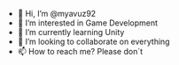 - 👋 Hi, I’m @myavuz92
- 👀 I’m interested in Game Development
- 🌱 I’m currently learning Unity
- 💞️ I’m looking to collaborate on everything
- 📫 How to reach me? Please don´t

<!---
myavuz92/myavuz92 is a ✨ special ✨ repository because its `README.md` (this file) appears on your GitHub profile.
You can click the Preview link to take a look at your changes.
--->
